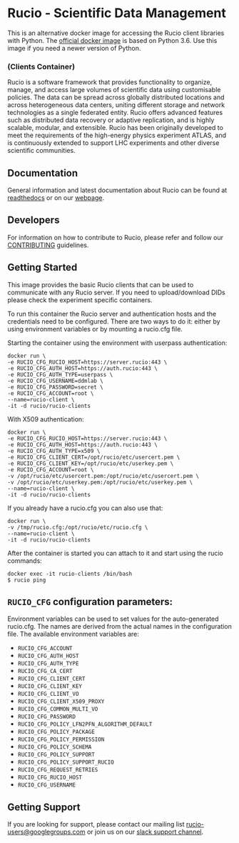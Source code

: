 # Rucio - Scientific Data Management
This is an alternative docker image for accessing the Rucio client libraries 
with Python. The 
[official docker image](https://hub.docker.com/r/rucio/rucio-clients) is based
on Python 3.6. Use this image if you need a newer version of Python.

### (Clients Container)

Rucio is a software framework that provides functionality to organize, manage,
and access large volumes of scientific data using customisable policies. The
data can be spread across globally distributed locations and across
heterogeneous data centers, uniting different storage and network technologies
as a single federated entity. Rucio offers advanced features such as distributed
data recovery or adaptive replication, and is highly scalable, modular, and
extensible. Rucio has been originally developed to meet the requirements of the
high-energy physics experiment ATLAS, and is continuously extended to support
LHC experiments and other diverse scientific communities.

## Documentation

General information and latest documentation about Rucio can be found at
[readthedocs](https://rucio.readthedocs.io/) or on
our [webpage](https://rucio.cern.ch/).

## Developers

For information on how to contribute to Rucio, please refer and follow our
[CONTRIBUTING](https://github.com/rucio/rucio/blob/master/CONTRIBUTING.rst) 
guidelines.

## Getting Started
This image provides the basic Rucio clients that can be used to communicate with
any Rucio server. If you need to upload/download DIDs please check the
experiment specific containers.

To run this container the Rucio server and authentication hosts and the
credentials need to be configured. There are two ways to do it: either by using
environment variables or by mounting a rucio.cfg file.

Starting the container using the environment with userpass authentication:
```shell
docker run \
-e RUCIO_CFG_RUCIO_HOST=https://server.rucio:443 \
-e RUCIO_CFG_AUTH_HOST=https://auth.rucio:443 \
-e RUCIO_CFG_AUTH_TYPE=userpass \
-e RUCIO_CFG_USERNAME=ddmlab \
-e RUCIO_CFG_PASSWORD=secret \
-e RUCIO_CFG_ACCOUNT=root \
--name=rucio-client \
-it -d rucio/rucio-clients
```

With X509 authentication:
```shell
docker run \
-e RUCIO_CFG_RUCIO_HOST=https://server.rucio:443 \
-e RUCIO_CFG_AUTH_HOST=https://auth.rucio:443 \
-e RUCIO_CFG_AUTH_TYPE=x509 \
-e RUCIO_CFG_CLIENT_CERT=/opt/rucio/etc/usercert.pem \
-e RUCIO_CFG_CLIENT_KEY=/opt/rucio/etc/userkey.pem \
-e RUCIO_CFG_ACCOUNT=root \
-v /opt/rucio/etc/usercert.pem:/opt/rucio/etc/usercert.pem \
-v /opt/rucio/etc/userkey.pem:/opt/rucio/etc/userkey.pem \
--name=rucio-client \
-it -d rucio/rucio-clients
```
If you already have a rucio.cfg you can also use that:

```shell
docker run \
-v /tmp/rucio.cfg:/opt/rucio/etc/rucio.cfg \
--name=rucio-client \
-it -d rucio/rucio-clients
```

After the container is started you can attach to it and start using the rucio
commands:

```shell
docker exec -it rucio-clients /bin/bash
$ rucio ping
```

## `RUCIO_CFG` configuration parameters:

Environment variables can be used to set values for the auto-generated
rucio.cfg. The names are derived from the actual names in the configuration
file. The available environment variables are:

* `RUCIO_CFG_ACCOUNT`
* `RUCIO_CFG_AUTH_HOST`
* `RUCIO_CFG_AUTH_TYPE`
* `RUCIO_CFG_CA_CERT`
* `RUCIO_CFG_CLIENT_CERT`
* `RUCIO_CFG_CLIENT_KEY`
* `RUCIO_CFG_CLIENT_VO`
* `RUCIO_CFG_CLIENT_X509_PROXY`
* `RUCIO_CFG_COMMON_MULTI_VO`
* `RUCIO_CFG_PASSWORD`
* `RUCIO_CFG_POLICY_LFN2PFN_ALGORITHM_DEFAULT`
* `RUCIO_CFG_POLICY_PACKAGE`
* `RUCIO_CFG_POLICY_PERMISSION`
* `RUCIO_CFG_POLICY_SCHEMA`
* `RUCIO_CFG_POLICY_SUPPORT`
* `RUCIO_CFG_POLICY_SUPPORT_RUCIO`
* `RUCIO_CFG_REQUEST_RETRIES`
* `RUCIO_CFG_RUCIO_HOST`
* `RUCIO_CFG_USERNAME`

## Getting Support
If you are looking for support, please contact our mailing list
[rucio-users@googlegroups.com](mailto:rucio-users@googlegroups.com) or join us on our 
[slack support channel](https://rucio.slack.com/messages/#support).